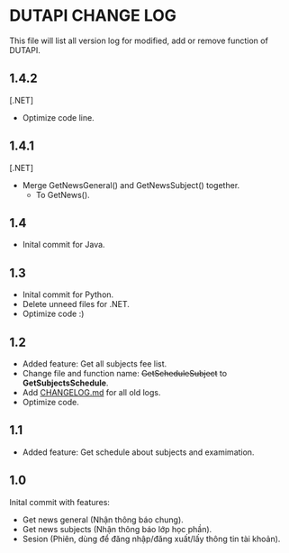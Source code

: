 ﻿# DUTAPI CHANGE LOG

This file will list all version log for modified, add or remove function of DUTAPI.

## 1.4.2

[.NET]
- Optimize code line.

## 1.4.1

[.NET]
- Merge GetNewsGeneral() and GetNewsSubject() together.
  - To GetNews().

## 1.4

- Inital commit for Java.

## 1.3

- Inital commit for Python.
- Delete unneed files for .NET.
- Optimize code :)

## 1.2

- Added feature: Get all subjects fee list.
- Change file and function name: ~~GetScheduleSubject~~ to **GetSubjectsSchedule**.
- Add [CHANGELOG.md](CHANGELOG.md) for all old logs.
- Optimize code.

## 1.1

- Added feature: Get schedule about subjects and examimation.

## 1.0

Inital commit with features:
- Get news general (Nhận thông báo chung).
- Get news subjects (Nhận thông báo lớp học phần).
- Sesion (Phiên, dùng để đăng nhập/đăng xuất/lấy thông tin tài khoản).
